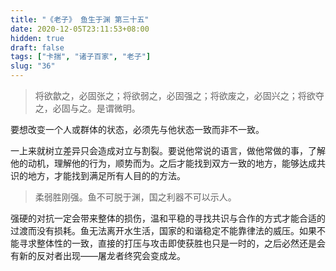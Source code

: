 ```yaml
---
title: "《老子》 鱼生于渊 第三十五"
date: 2020-12-05T23:11:53+08:00
hidden: true
draft: false
tags: ["卡揣", "诸子百家", "老子"]
slug: "36"
---
```


> 将欲歙之，必固张之；将欲弱之，必固强之；将欲废之，必固兴之；将欲夺之，必固与之。是谓微明。

要想改变一个人或群体的状态，必须先与他状态一致而非不一致。

一上来就树立差异只会造成对立与割裂。要说他常说的语言，做他常做的事，了解他的动机，理解他的行为，顺势而为。之后才能找到双方一致的地方，能够达成共识的地方，才能找到满足所有人目的的方法。

> 柔弱胜刚强。鱼不可脱于渊，国之利器不可以示人。

强硬的对抗一定会带来整体的损伤，温和平稳的寻找共识与合作的方式才能合适的过渡而没有损耗。鱼无法离开水生活，国家的和谐稳定不能靠律法的威压。如果不能寻求整体性的一致，直接的打压与攻击即使获胜也只是一时的，之后必然还是会有新的反对者出现——屠龙者终究会变成龙。